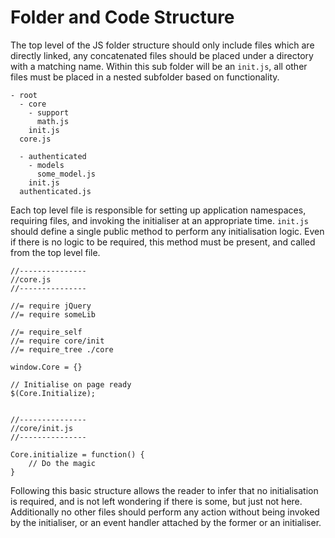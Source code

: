 # Folder and Code Structure

The top level of the JS folder structure should only include files which are directly linked, any concatenated files should be placed under a directory with a matching name. Within this sub folder will be an `init.js`, all other files must be placed in a nested subfolder based on functionality.

    - root
      - core
        - support
          math.js
        init.js
      core.js
      
      - authenticated
        - models
          some_model.js 
        init.js
      authenticated.js

Each top level file is responsible for setting up application namespaces, requiring files, and invoking the initialiser at an appropriate time. `init.js` should define a single public method to perform any initialisation logic. Even if there is no logic to be required, this method must be present, and called from the top level file. 

	//---------------
    //core.js
    //---------------

    //= require jQuery
    //= require someLib

    //= require_self 
    //= require core/init
    //= require_tree ./core

    window.Core = {}

    // Initialise on page ready 
    $(Core.Initialize);


    //---------------
    //core/init.js
    //---------------

    Core.initialize = function() {
    	// Do the magic
    }

Following this basic structure allows the reader to infer that no initialisation is required, and is not left wondering if there is some, but just not here. Additionally no other files should perform any action without being invoked by the initialiser, or an event handler attached by the former or an initialiser.